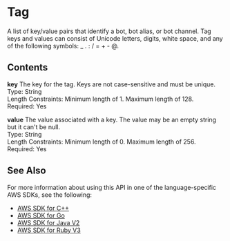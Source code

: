 # Tag<a name="API_Tag"></a>

A list of key/value pairs that identify a bot, bot alias, or bot channel\. Tag keys and values can consist of Unicode letters, digits, white space, and any of the following symbols: \_ \. : / = \+ \- @\. 

## Contents<a name="API_Tag_Contents"></a>

 **key**   <a name="lex-Type-Tag-key"></a>
The key for the tag\. Keys are not case\-sensitive and must be unique\.  
Type: String  
Length Constraints: Minimum length of 1\. Maximum length of 128\.  
Required: Yes

 **value**   <a name="lex-Type-Tag-value"></a>
The value associated with a key\. The value may be an empty string but it can't be null\.  
Type: String  
Length Constraints: Minimum length of 0\. Maximum length of 256\.  
Required: Yes

## See Also<a name="API_Tag_SeeAlso"></a>

For more information about using this API in one of the language\-specific AWS SDKs, see the following:
+  [AWS SDK for C\+\+](https://docs.aws.amazon.com/goto/SdkForCpp/lex-models-2017-04-19/Tag) 
+  [AWS SDK for Go](https://docs.aws.amazon.com/goto/SdkForGoV1/lex-models-2017-04-19/Tag) 
+  [AWS SDK for Java V2](https://docs.aws.amazon.com/goto/SdkForJavaV2/lex-models-2017-04-19/Tag) 
+  [AWS SDK for Ruby V3](https://docs.aws.amazon.com/goto/SdkForRubyV3/lex-models-2017-04-19/Tag) 